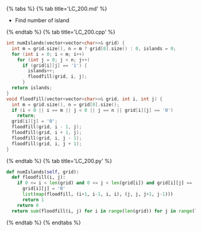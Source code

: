 {% tabs %}
{% tab title='LC_200.md' %}

* Find number of island

{% endtab %}
{% tab title='LC_200.cpp' %}

```cpp
int numIslands(vector<vector<char>>& grid) {
  int m = grid.size(), n = m ? grid[0].size() : 0, islands = 0;
  for (int i = 0; i < m; i++)
    for (int j = 0; j < n; j++)
      if (grid[i][j] == '1') {
        islands++;
        floodfill(grid, i, j);
      }
  return islands;
}
void floodfill(vector<vector<char>>& grid, int i, int j) {
  int m = grid.size(), n = grid[0].size();
  if (i < 0 || i == m || j < 0 || j == n || grid[i][j] == '0')
    return;
  grid[i][j] = '0';
  floodfill(grid, i - 1, j);
  floodfill(grid, i + 1, j);
  floodfill(grid, i, j - 1);
  floodfill(grid, i, j + 1);
}
```

{% endtab %}
{% tab title='LC_200.py' %}

```py
def numIslands(self, grid):
  def floodfill(i, j):
    if 0 <= i < len(grid) and 0 <= j < len(grid[i]) and grid[i][j] == '1':
      grid[i][j] = '0'
      list(map(floodfill, (i+1, i-1, i, i), (j, j, j+1, j-1)))
      return 1
    return 0
  return sum(floodfill(i, j) for i in range(len(grid)) for j in range(len(grid[i])))
```

{% endtab %}
{% endtabs %}